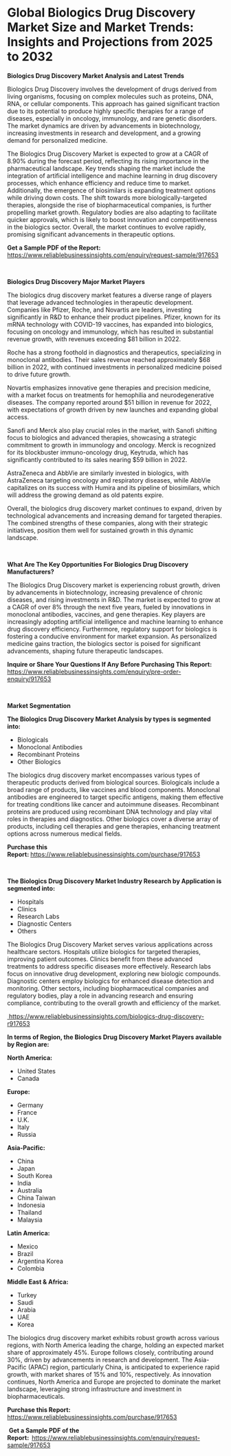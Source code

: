 <p><h1>Global Biologics Drug Discovery Market Size and Market Trends: Insights and Projections from 2025 to 2032</h1></p><p><strong>Biologics Drug Discovery Market Analysis and Latest Trends</strong></p>
<p><p>Biologics Drug Discovery involves the development of drugs derived from living organisms, focusing on complex molecules such as proteins, DNA, RNA, or cellular components. This approach has gained significant traction due to its potential to produce highly specific therapies for a range of diseases, especially in oncology, immunology, and rare genetic disorders. The market dynamics are driven by advancements in biotechnology, increasing investments in research and development, and a growing demand for personalized medicine.</p><p>The Biologics Drug Discovery Market is expected to grow at a CAGR of 8.90% during the forecast period, reflecting its rising importance in the pharmaceutical landscape. Key trends shaping the market include the integration of artificial intelligence and machine learning in drug discovery processes, which enhance efficiency and reduce time to market. Additionally, the emergence of biosimilars is expanding treatment options while driving down costs. The shift towards more biologically-targeted therapies, alongside the rise of biopharmaceutical companies, is further propelling market growth. Regulatory bodies are also adapting to facilitate quicker approvals, which is likely to boost innovation and competitiveness in the biologics sector. Overall, the market continues to evolve rapidly, promising significant advancements in therapeutic options.</p></p>
<p><strong>Get a Sample PDF of the Report:&nbsp;</strong> <a href="https://www.reliablebusinessinsights.com/enquiry/request-sample/917653?utm_campaign=3075&utm_medium=2&utm_source=Github&utm_content=ia&utm_term=16042025&utm_id=biologics-drug-discovery">https://www.reliablebusinessinsights.com/enquiry/request-sample/917653</a></p>
<p>&nbsp;</p>
<p><strong>Biologics Drug Discovery Major Market Players</strong></p>
<p><p>The biologics drug discovery market features a diverse range of players that leverage advanced technologies in therapeutic development. Companies like Pfizer, Roche, and Novartis are leaders, investing significantly in R&D to enhance their product pipelines. Pfizer, known for its mRNA technology with COVID-19 vaccines, has expanded into biologics, focusing on oncology and immunology, which has resulted in substantial revenue growth, with revenues exceeding $81 billion in 2022.</p><p>Roche has a strong foothold in diagnostics and therapeutics, specializing in monoclonal antibodies. Their sales revenue reached approximately $68 billion in 2022, with continued investments in personalized medicine poised to drive future growth. </p><p>Novartis emphasizes innovative gene therapies and precision medicine, with a market focus on treatments for hemophilia and neurodegenerative diseases. The company reported around $51 billion in revenue for 2022, with expectations of growth driven by new launches and expanding global access.</p><p>Sanofi and Merck also play crucial roles in the market, with Sanofi shifting focus to biologics and advanced therapies, showcasing a strategic commitment to growth in immunology and oncology. Merck is recognized for its blockbuster immuno-oncology drug, Keytruda, which has significantly contributed to its sales nearing $59 billion in 2022.</p><p>AstraZeneca and AbbVie are similarly invested in biologics, with AstraZeneca targeting oncology and respiratory diseases, while AbbVie capitalizes on its success with Humira and its pipeline of biosimilars, which will address the growing demand as old patents expire.</p><p>Overall, the biologics drug discovery market continues to expand, driven by technological advancements and increasing demand for targeted therapies. The combined strengths of these companies, along with their strategic initiatives, position them well for sustained growth in this dynamic landscape.</p></p>
<p>&nbsp;</p>
<p><strong>What Are The Key Opportunities For Biologics Drug Discovery Manufacturers?</strong></p>
<p><p>The Biologics Drug Discovery market is experiencing robust growth, driven by advancements in biotechnology, increasing prevalence of chronic diseases, and rising investments in R&D. The market is expected to grow at a CAGR of over 8% through the next five years, fueled by innovations in monoclonal antibodies, vaccines, and gene therapies. Key players are increasingly adopting artificial intelligence and machine learning to enhance drug discovery efficiency. Furthermore, regulatory support for biologics is fostering a conducive environment for market expansion. As personalized medicine gains traction, the biologics sector is poised for significant advancements, shaping future therapeutic landscapes.</p></p>
<p><strong>Inquire or Share Your Questions If Any Before Purchasing This Report:</strong> <a href="https://www.reliablebusinessinsights.com/enquiry/pre-order-enquiry/917653?utm_campaign=3075&utm_medium=2&utm_source=Github&utm_content=ia&utm_term=16042025&utm_id=biologics-drug-discovery">https://www.reliablebusinessinsights.com/enquiry/pre-order-enquiry/917653</a></p>
<p>&nbsp;</p>
<p><strong>Market Segmentation</strong></p>
<p><strong>The Biologics Drug Discovery Market Analysis by types is segmented into:</strong></p>
<p><ul><li>Biologicals</li><li>Monoclonal Antibodies</li><li>Recombinant Proteins</li><li>Other Biologics</li></ul></p>
<p><p>The biologics drug discovery market encompasses various types of therapeutic products derived from biological sources. Biologicals include a broad range of products, like vaccines and blood components. Monoclonal antibodies are engineered to target specific antigens, making them effective for treating conditions like cancer and autoimmune diseases. Recombinant proteins are produced using recombinant DNA technology and play vital roles in therapies and diagnostics. Other biologics cover a diverse array of products, including cell therapies and gene therapies, enhancing treatment options across numerous medical fields.</p></p>
<p><strong>Purchase this Report:&nbsp;</strong><a href="https://www.reliablebusinessinsights.com/purchase/917653?utm_campaign=3075&utm_medium=2&utm_source=Github&utm_content=ia&utm_term=16042025&utm_id=biologics-drug-discovery">https://www.reliablebusinessinsights.com/purchase/917653</a></p>
<p>&nbsp;</p>
<p><strong>The Biologics Drug Discovery Market Industry Research by Application is segmented into:</strong></p>
<p><ul><li>Hospitals</li><li>Clinics</li><li>Research Labs</li><li>Diagnostic Centers</li><li>Others</li></ul></p>
<p><p>The Biologics Drug Discovery Market serves various applications across healthcare sectors. Hospitals utilize biologics for targeted therapies, improving patient outcomes. Clinics benefit from these advanced treatments to address specific diseases more effectively. Research labs focus on innovative drug development, exploring new biologic compounds. Diagnostic centers employ biologics for enhanced disease detection and monitoring. Other sectors, including biopharmaceutical companies and regulatory bodies, play a role in advancing research and ensuring compliance, contributing to the overall growth and efficiency of the market.</p></p>
<p><a href="https://www.reliablebusinessinsights.com/biologics-drug-discovery-r917653?utm_campaign=3075&utm_medium=2&utm_source=Github&utm_content=ia&utm_term=16042025&utm_id=biologics-drug-discovery">&nbsp;https://www.reliablebusinessinsights.com/biologics-drug-discovery-r917653</a></p>
<p><strong>In terms of Region, the Biologics Drug Discovery Market Players available by Region are:</strong></p>
<p>
    <p> <strong> North America: </strong>
        <ul>
            <li>United States</li>
            <li>Canada</li>
        </ul>
        </p> 
    <p> <strong> Europe: </strong>
        <ul>
            <li>Germany</li>
            <li>France</li>
            <li>U.K.</li>
            <li>Italy</li>
            <li>Russia</li>
        </ul>
        </p> 
    <p> <strong> Asia-Pacific: </strong>
        <ul>
            <li>China</li>
            <li>Japan</li>
            <li>South Korea</li>
            <li>India</li>
            <li>Australia</li>
            <li>China Taiwan</li>
            <li>Indonesia</li>
            <li>Thailand</li>
            <li>Malaysia</li>
        </ul>
        </p> 
    <p> <strong> Latin America: </strong>
        <ul>
            <li>Mexico</li>
            <li>Brazil</li>
            <li>Argentina Korea</li>
            <li>Colombia</li>
        </ul>
        </p> 
    <p> <strong> Middle East & Africa: </strong>
        <ul>
            <li>Turkey</li>
            <li>Saudi</li>
            <li>Arabia</li>
            <li>UAE</li>
            <li>Korea</li>
        </ul>
    </p>
    </p>
<p><p>The biologics drug discovery market exhibits robust growth across various regions, with North America leading the charge, holding an expected market share of approximately 45%. Europe follows closely, contributing around 30%, driven by advancements in research and development. The Asia-Pacific (APAC) region, particularly China, is anticipated to experience rapid growth, with market shares of 15% and 10%, respectively. As innovation continues, North America and Europe are projected to dominate the market landscape, leveraging strong infrastructure and investment in biopharmaceuticals.</p></p>
<p><strong>Purchase this Report: </strong><a href="https://www.reliablebusinessinsights.com/purchase/917653?utm_campaign=3075&utm_medium=2&utm_source=Github&utm_content=ia&utm_term=16042025&utm_id=biologics-drug-discovery">https://www.reliablebusinessinsights.com/purchase/917653</a></p>
<p>&nbsp;<strong>Get a Sample PDF of the Report:&nbsp;&nbsp;</strong><a href="https://www.reliablebusinessinsights.com/enquiry/request-sample/917653?utm_campaign=3075&utm_medium=2&utm_source=Github&utm_content=ia&utm_term=16042025&utm_id=biologics-drug-discovery">https://www.reliablebusinessinsights.com/enquiry/request-sample/917653</a></p>
<p><strong></strong></p>
<p><p></p><p></p><p></p></p>